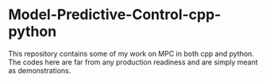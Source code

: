 # Model-Predictive-Control-cpp-python
This repository contains some of my work on MPC in both cpp and python. The codes here are far from any production readiness and are simply meant as demonstrations.
